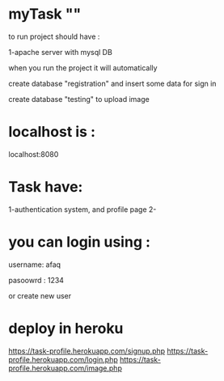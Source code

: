 # myTask ""
to run project should have :

1-apache server with mysql DB

when you run the project it will automatically

create database "registration" and insert some data for sign in

create database "testing" to upload image 

# localhost is :
localhost:8080

# Task have:
 1-authentication system, and profile page
 2- 



# you can login using :

username: afaq

pasoowrd : 1234

or create new user
# deploy in heroku
https://task-profile.herokuapp.com/signup.php
https://task-profile.herokuapp.com/login.php
https://task-profile.herokuapp.com/image.php
